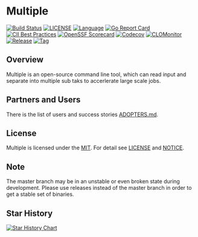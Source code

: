 # Multiple

[![Build Status](https://github.com/horsing/multiple/actions/workflows/ci.yml/badge.svg)](https://github.com/horsing/multiple/actions/workflows/ci.yml)
[![LICENSE](https://img.shields.io/github/license/horsing/multiple.svg)](https://github.com/horsing/multiple/blob/master/LICENSE)
[![Language](https://img.shields.io/badge/Language-Go-blue.svg)](https://golang.org/)
[![Go Report Card](https://goreportcard.com/badge/github.com/horsing/multiple)](https://goreportcard.com/report/github.com/horsing/multiple)
[![CII Best Practices](https://bestpractices.coreinfrastructure.org/projects/2761/badge)](https://bestpractices.coreinfrastructure.org/projects/6232)
[![OpenSSF Scorecard](https://api.securityscorecards.dev/projects/github.com/horsing/multiple/badge)](https://securityscorecards.dev/viewer/?uri=github.com/horsing/multiple)
[![Codecov](https://img.shields.io/codecov/c/github/horsing/multiple?style=flat-square&logo=codecov)](https://codecov.io/gh/horsing/multiple)
[![CLOMonitor](https://img.shields.io/endpoint?url=https://clomonitor.io/api/projects/cncf/chubao-fs/badge)](https://clomonitor.io/projects/cncf/chubao-fs)
[![Release](https://img.shields.io/github/v/release/horsing/multiple.svg?color=161823&style=flat-square&logo=smartthings)](https://github.com/horsing/multiple/releases)
[![Tag](https://img.shields.io/github/v/tag/horsing/multiple.svg?color=ee8936&logo=fitbit&style=flat-square)](https://github.com/horsing/multiple/tags)

## Overview

Multiple is an open-source command line tool, which can read input and separate into multiple sub taks to accerlerate large scale jobs.

## Partners and Users

There is the list of users and success stories [ADOPTERS.md](ADOPTERS.md).

## License

Multiple is licensed under the [MIT](https://opensource.org/license/mit).
For detail see [LICENSE](LICENSE) and [NOTICE](NOTICE).

## Note

The master branch may be in an unstable or even broken state during development. Please use releases instead of the master branch in order to get a stable set of binaries.

## Star History

[![Star History Chart](https://api.star-history.com/svg?repos=horsing/multiple&type=Date)](https://star-history.com/#horsing/multiple&Date)
